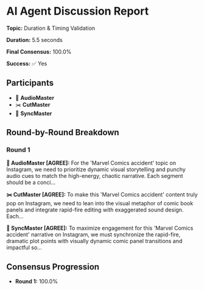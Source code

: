 # AI Agent Discussion Report

**Topic:** Duration & Timing Validation

**Duration:** 5.5 seconds

**Final Consensus:** 100.0%

**Success:** ✅ Yes

## Participants

- 🎵 **AudioMaster**
- ✂️ **CutMaster**
- 🎯 **SyncMaster**

## Round-by-Round Breakdown

### Round 1

**🎵 AudioMaster [AGREE]:** For the 'Marvel Comics accident' topic on Instagram, we need to prioritize dynamic visual storytelling and punchy audio cues to match the high-energy, chaotic narrative. Each segment should be a conci...

**✂️ CutMaster [AGREE]:** To make this 'Marvel Comics accident' content truly pop on Instagram, we need to lean into the visual metaphor of comic book panels and integrate rapid-fire editing with exaggerated sound design. Each...

**🎯 SyncMaster [AGREE]:** To maximize engagement for this 'Marvel Comics accident' narrative on Instagram, we must synchronize the rapid-fire, dramatic plot points with visually dynamic comic panel transitions and impactful so...

## Consensus Progression

- **Round 1:** 100.0%
